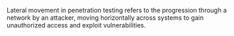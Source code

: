 Lateral movement in penetration testing refers to the progression through a network by an attacker, moving horizontally across systems to gain unauthorized access and exploit vulnerabilities.
